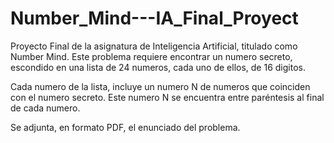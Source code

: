 # Number_Mind---IA_Final_Proyect

Proyecto Final de la asignatura de Inteligencia Artificial, titulado como Number Mind.
Este problema requiere encontrar un numero secreto, escondido en una lista de 24 numeros, cada uno de ellos, de 16 digitos.

Cada numero de la lista, incluye un numero N de numeros que coinciden con el numero secreto. Este numero N se encuentra entre paréntesis al final de cada numero.

Se adjunta, en formato PDF, el enunciado del problema.
